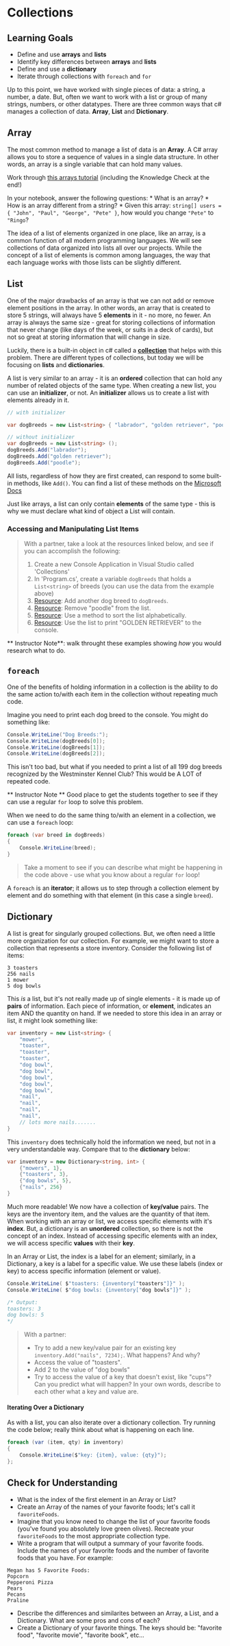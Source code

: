 # Collections

## Learning Goals
* Define and use **arrays** and **lists**
* Identify key differences between **arrays** and **lists**
* Define and use a **dictionary**
* Iterate through collections with `foreach` and `for`

<!-- There are three common ways that c# manages groups or lists of data. The most common is to use an **Array**.  The other two are using a **List** and a **Dictionary**. -->
<!-- Generally, in programming, these lists are referred to as **Arrays**. -->
Up to this point, we have worked with single pieces of data: a string, a number, a date.  But, often we want to work with a list or group of many strings, numbers, or other datatypes.  There are three common ways that c# manages a collection of data. **Array**, **List** and **Dictionary**.

## Array

The most common method to manage a list of data is an **Array**. A C# array allows you to store a sequence of values in a single data structure. In other words, an array is a single variable that can hold many values. 

Work through [this arrays tutorial](
https://docs.microsoft.com/en-us/learn/modules/csharp-arrays/1-introduction) (including the Knowledge Check at the end!)

In your notebook, answer the following questions:
    * What is an array?
    * How is an array different from a string?
    * Given this array: `string[] users = { "John", "Paul", "George", "Pete" }`, how would you change `"Pete"` to `"Ringo`?

<!-- Where are they answering these questions?
From yesterday's lab work, in a notebook, answer the following questions.

1. What is an **array**?  How is it different from a string or integer?
1. What is at index 2 in this array: `string[] cars = { "Chevy", "Ford", "Toyota", "Tesla" }`
1. What are some drawbacks to using an array? -->

The idea of a list of elements organized in one place, like an array, is a common function of all modern programming languages.  We will see collections of data organized into lists all over our projects.  While the concept of a list of elements is common among languages, the way that each language works with those lists can be slightly different.

<!-- There are three common ways that c# manages groups or lists of data; one of which is an Array.  The other two most common ways are with **Lists** and **Dictionaries**. -->

## List
<!-- You ask for drawbacks of an array in the above question and then say it right below - consider formatting adjustment? ✅-->
One of the major drawbacks of an array is that we can not add or remove element positions in the array. In other words, an array that is created to store 5 strings, will always have 5 **elements** in it - no more, no fewer.  An array is always the same size - great for storing collections of information that never change (like days of the week, or suits in a deck of cards), but not so great at storing information that will change in size.

Luckily, there is a built-in object in c# called a [**collection**](https://docs.microsoft.com/en-us/dotnet/csharp/programming-guide/concepts/collections) that helps with this problem.  There are different types of collections, but today we will be focusing on **lists** and **dictionaries**.

A list is very similar to an array - it is an **ordered** collection that can hold any number of related objects of the same type.  When creating a new list, you can use an **initializer**, or not.  An **initializer** allows us to create a list with elements already in it.

<!-- Might be worth calling out more explicitly the difference between using an initializer and not. For example, it appears that all Lists have an Add() method? Could be worth calling out that observation and quickly adding context for how it works? -->
```c#
// with initializer

var dogBreeds = new List<string> { "labrador", "golden retriever", "poodle" }

// without initializer
var dogBreeds = new List<string> ();
dogBreeds.Add("labrador");
dogBreeds.Add("golden retriever");
dogBreeds.Add("poodle");
```

All lists, regardless of how they are first created, can respond to some built-in methods, like `Add()`.  You can find a list of these methods on the [Microsoft Docs](https://docs.microsoft.com/en-us/dotnet/api/system.collections.generic.list-1?view=net-6.0)

Just like arrays, a list can only contain **elements** of the same type - this is why we must declare what kind of object a List will contain.

### Accessing and Manipulating List Items
<!-- Where is this work happening? An already built REPL with some starter code might be a good scaffolded approaach here. -->

<!-- At this point do students have a way to validate if they successfully completed the task? I'm not seeing how. We might need to move the foreach console.writeline part up? -->
> With a partner, take a look at the resources linked below, and see if you can accomplish the following:  
> 1. Create a new Console Application in Visual Studio called 'Collections'
> 1. In 'Program.cs', create a variable `dogBreeds` that holds a `List<string>` of breeds (you can use the data from the example above)
> 1. [Resource](https://docs.microsoft.com/en-us/dotnet/csharp/programming-guide/concepts/collections#BKMK_SimpleCollection): Add another dog breed to `dogBreeds`.
> 2. [Resource](https://docs.microsoft.com/en-us/dotnet/csharp/programming-guide/concepts/collections#BKMK_SimpleCollection): Remove "poodle" from the list.
> 3. [Resource](https://docs.microsoft.com/en-us/dotnet/api/system.collections.generic.list-1.sort?view=net-6.0): Use a method to sort the list alphabetically.
> 4. [Resource](https://docs.microsoft.com/en-us/dotnet/api/system.string?view=net-6.0): Use the list to print "GOLDEN RETRIEVER" to the console.
<!-- Love this inclusion of modeling how to search/utilize documentation -->
** Instructor Note**: walk throught these examples showing _how_ you would research what to do.

## `foreach`

One of the benefits of holding information in a collection is the ability to do the same action to/with each item in the collection without repeating much code.

Imagine you need to print each dog breed to the console.  You might do something like:

```c#
Console.WriteLine("Dog Breeds:");
Console.WriteLine(dogBreeds[0]);
Console.WriteLine(dogBreeds[1]);
Console.WriteLine(dogBreeds[2]);
```

This isn't too bad, but what if you needed to print a list of all 199 dog breeds recognized by the Westminster Kennel Club? This would be A LOT of repeated code.
<!-- I think having students sort using a For Loop is a great idea here!  -->
** Instructor Note ** Good place to get the students together to see if they can use a regular `for` loop to solve this problem.

When we need to do the same thing to/with an element in a collection, we can use a `foreach` loop:

```c#
foreach (var breed in dogBreeds)
{
    Console.WriteLine(breed);
}
```

> Take a moment to see if you can describe what might be happening in the code above - use what you know about a regular `for` loop!

A `foreach` is an **iterator**; it allows us to step through a collection element by element and do something with that element (in this case a single `breed`).  

## Dictionary

A list is great for singularly grouped collections.  But, we often need a little more organization for our collection.  For example, we might want to store a collection that represents a store inventory.  Consider the following list of items:

```
3 toasters
256 nails
1 mower
5 dog bowls
```

This _is_ a list, but it's not really made up of single elements - it is made up of **pairs** of information.  Each piece of information, or **element**, indicates an item AND the quantity on hand.  If we needed to store this idea in an array or list, it might look something like:

```c#
var inventory = new List<string> {
    "mower",
    "toaster",
    "toaster",
    "toaster",
    "dog bowl",
    "dog bowl",
    "dog bowl",
    "dog bowl",
    "dog bowl",
    "nail",
    "nail",
    "nail",
    "nail",
    // lots more nails.......
}
```

This `inventory` does technically hold the information we need, but not in a very understandable way.  Compare that to the **dictionary** below:

```c#
var inventory = new Dictionary<string, int> {
    {"mowers", 1},
    {"toasters", 3},
    {"dog bowls", 5},
    {"nails", 256}
}
```

Much more readable!  We now have a collection of **key/value** pairs.  The keys are the inventory item, and the values are the quantity of that item.  When working with an array or list, we access specific elements with it's **index**.  But, a dictionary is an **unordered** collection, so there is not the concept of an index.  Instead of accessing specific elements with an index, we will access specific **values** with their **key**.

In an Array or List, the index is a label for an element; similarly, in a Dictionary, a key is a label for a specific value. We use these labels (index or key) to access specific information (element or value).

```c#
Console.WriteLine( $"toasters: {inventory["toasters"]}" );
Console.WriteLine( $"dog bowls: {inventory["dog bowls"]}" );

/* Output:
toasters: 3
dog bowls: 5
*/
```

> With a partner: 
> * Try to add a new key/value pair for an existing key `inventory.Add("nails", 7234);`. What happens?  And why?
> * Access the value of "toasters".
> * Add 2 to the value of "dog bowls"
> * Try to access the value of a key that doesn't exist, like "cups"? Can you predict what will happen?
> In your own words, describe to each other what a key and value are.

<!-- Before moving on to iterating over a dictionary, I think it might be helpful to do some more explicit exploration and/or explanation of key/value pairs -->


#### Iterating Over a Dictionary

As with a list, you can also iterate over a dictionary collection.  Try running the code below; really think about what is happening on each line.

```c#
foreach (var (item, qty) in inventory)
{
	Console.WriteLine($"key: {item}, value: {qty}");
};
```

## Check for Understanding
* What is the index of the first element in an Array or List?
* Create an Array of the names of your favorite foods; let's call it `favoriteFoods`.
* Imagine that you know need to change the list of your favorite foods (you've found you absolutely love green olives).  Recreate your `favoriteFoods` to the most appropriate collection type.
* Write a program that will output a summary of your favorite foods.  Include the names of your favorite foods and the number of favorite foods that you have.  For example:
```
Megan has 5 Favorite Foods:
Popcorn
Pepperoni Pizza
Pears
Pecans
Praline
```
* Describe the differences and similarites between an Array, a List, and a Dictionary.  What are some pros and cons of each?
* Create a Dictionary of your favorite things.  The keys should be: "favorite food", "favorite movie", "favorite book", etc...

<!-- This CFU block is a little light on dictionary work - is this intentional? The learning goals call out being able to use a dictionary, which seems like we should have some CFU content around actually creating one. ✅ -->

<!-- I could see a situation where arrays, lists and dictionaries all being their own separate lesson, which could make it easier to chunk out content AND would make it easier for students to circle back to resources on the Launch site once live? -->

<!-- I am recognizing that it can be hard for me to truly see your vision for how a lesson and lab work together since your current workflow seems to be work on a bunch of lessons and then circle back on labs. Does adjusting workflow to 1) create lesson 2) build associated lab present any challenges that I am not considering? I also acknowledge that there is a "flow" you can get in where working on one type of task helps with productivity so feel free to push back here! -->

